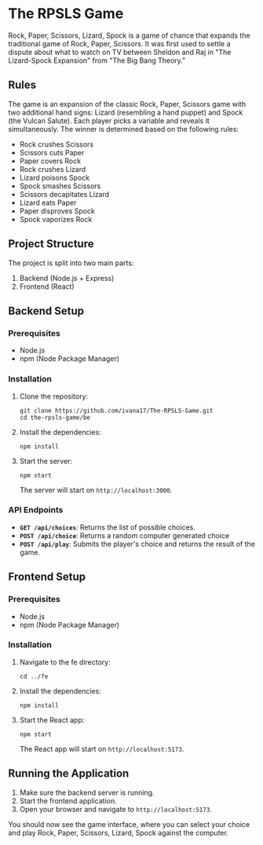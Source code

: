 # The RPSLS Game

Rock, Paper, Scissors, Lizard, Spock is a game of chance that expands the traditional game of Rock, Paper, Scissors. It was first used to settle a dispute about what to watch on TV between Sheldon and Raj in "The Lizard-Spock Expansion" from "The Big Bang Theory."

## Rules

The game is an expansion of the classic Rock, Paper, Scissors game with two additional hand signs: Lizard (resembling a hand puppet) and Spock (the Vulcan Salute). Each player picks a variable and reveals it simultaneously. The winner is determined based on the following rules:

- Rock crushes Scissors
- Scissors cuts Paper
- Paper covers Rock
- Rock crushes Lizard
- Lizard poisons Spock
- Spock smashes Scissors
- Scissors decapitates Lizard
- Lizard eats Paper
- Paper disproves Spock
- Spock vaporizes Rock

## Project Structure

The project is split into two main parts:

1. Backend (Node.js + Express)
2. Frontend (React)

## Backend Setup

### Prerequisites

- Node.js
- npm (Node Package Manager)

### Installation

1. Clone the repository:

   ```
   git clone https://github.com/ivana17/The-RPSLS-Game.git
   cd the-rpsls-game/be
   ```

2. Install the dependencies:

   ```
   npm install
   ```

3. Start the server:

   ```
   npm start
   ```

   The server will start on `http://localhost:3000`.

### API Endpoints

- **`GET /api/choices`**: Returns the list of possible choices.
- **`POST /api/choice`**: Returns a random computer generated choice
- **`POST /api/play`**: Submits the player's choice and returns the result of the game.

## Frontend Setup

### Prerequisites

- Node.js
- npm (Node Package Manager)

### Installation

1. Navigate to the fe directory:

   ```
   cd ../fe
   ```

2. Install the dependencies:

   ```
   npm install
   ```

3. Start the React app:

   ```
   npm start
   ```

   The React app will start on `http://localhost:5173`.

## Running the Application

1. Make sure the backend server is running.
2. Start the frontend application.
3. Open your browser and navigate to `http://localhost:5173`.

You should now see the game interface, where you can select your choice and play Rock, Paper, Scissors, Lizard, Spock against the computer.
